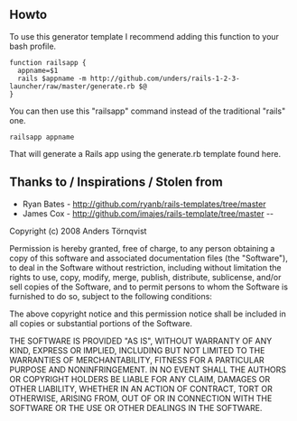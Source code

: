 

## Howto

To use this generator template I recommend adding this function to your bash profile.

    function railsapp {
      appname=$1
      rails $appname -m http://github.com/unders/rails-1-2-3-launcher/raw/master/generate.rb $@
    }

You can then use this "railsapp" command instead of the traditional "rails" one.

    railsapp appname

That will generate a Rails app using the generate.rb template found here.

## Thanks to / Inspirations / Stolen from

* Ryan Bates - http://github.com/ryanb/rails-templates/tree/master
* James Cox  - http://github.com/imajes/rails-template/tree/master
--

Copyright (c) 2008 Anders Törnqvist
 
Permission is hereby granted, free of charge, to any person obtaining
a copy of this software and associated documentation files (the
"Software"), to deal in the Software without restriction, including
without limitation the rights to use, copy, modify, merge, publish,
distribute, sublicense, and/or sell copies of the Software, and to
permit persons to whom the Software is furnished to do so, subject to
the following conditions:
 
The above copyright notice and this permission notice shall be
included in all copies or substantial portions of the Software.
 
THE SOFTWARE IS PROVIDED "AS IS", WITHOUT WARRANTY OF ANY KIND,
EXPRESS OR IMPLIED, INCLUDING BUT NOT LIMITED TO THE WARRANTIES OF
MERCHANTABILITY, FITNESS FOR A PARTICULAR PURPOSE AND
NONINFRINGEMENT. IN NO EVENT SHALL THE AUTHORS OR COPYRIGHT HOLDERS BE
LIABLE FOR ANY CLAIM, DAMAGES OR OTHER LIABILITY, WHETHER IN AN ACTION
OF CONTRACT, TORT OR OTHERWISE, ARISING FROM, OUT OF OR IN CONNECTION
WITH THE SOFTWARE OR THE USE OR OTHER DEALINGS IN THE SOFTWARE.